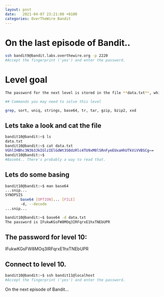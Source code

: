 ```yaml
---
layout: post
date:   2021-04-07 23:21:00 +0100
categories: OverTheWire Bandit
---
```

#  On the last episode of Bandit..

```bash
ssh bandit9@bandit.labs.overthewire.org -p 2220
#Accept the fingerprint ('yes') and enter the password.
```

# Level goal
```bash
The password for the next level is stored in the file **data.txt**, which contains base64 encoded data

## Commands you may need to solve this level

grep, sort, uniq, strings, base64, tr, tar, gzip, bzip2, xxd
```

## Lets take a look and cat the file
```bash
bandit10@bandit:~$ ls
data.txt
bandit10@bandit:~$ cat data.txt
VGhlIHBhc3N3b3JkIGlzIElGdWt3S0dzRlc4TU9xM0lSRnFyeEUxaHhUTkViVVBSCg==
bandit10@bandit:~$
#Base64.. There's probably a way to read that.
```

## Lets do some basing
```bash
bandit10@bandit:~$ man base64
...snip...
SYNOPSIS
       base64 [OPTION]... [FILE]
	   -d, --decode
...snip...
```

```bash
bandit10@bandit:~$ base64 -d data.txt
The password is IFukwKGsFW8MOq3IRFqrxE1hxTNEbUPR
```

## The password for level 10:

IFukwKGsFW8MOq3IRFqrxE1hxTNEbUPR

## Connect to level 10.
```bash
bandit10@bandit:~$ ssh bandit11@localhost
#Accept the fingerprint ('yes') and enter the password.
```

On the next episode of Bandit...
